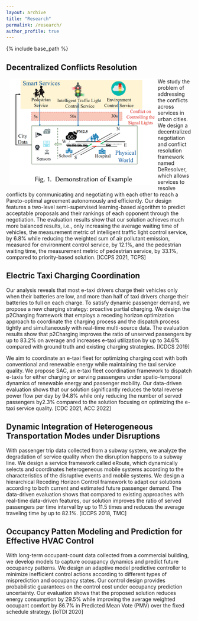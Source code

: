 ```yaml
---
layout: archive
title: "Research"
permalink: /research/
author_profile: true
---
```


{% include base_path %}


## Decentralized Conflicts Resolution

<img src="/images/deresolver figure.png" title="Example of conflicts" style="float:left;width:300pt;padding-left:10px;" />

We study the problem of addressing the conflicts across services in urban cities. We design a decentralized negotiation and conflict resolution framework named DeResolver, which allows services to resolve conflicts by communicating and negotiating with each other to reach a Pareto-optimal agreement autonomously and efficiently. Our design features a two-level semi-supervised learning-based algorithm to predict acceptable proposals and their rankings of each opponent through the negotiation. The evaluation results show that our solution achieves much more balanced results, i.e., only increasing the average waiting time of vehicles, the measurement metric of intelligent traffic light control service, by 6.8% while reducing the weighted sum of air pollutant emission, measured for environment control service, by 12.1%, and the pedestrian waiting time, the measurement metric of pedestrian service, by 33.1%, compared to priority-based solution. [ICCPS 2021, TCPS]


## Electric Taxi Charging Coordination​


Our analysis reveals that most e-taxi drivers charge their vehicles only when their batteries are low, and more than half of taxi drivers charge their batteries to full on each charge. To satisfy dynamic passenger demand, we propose a new charging strategy: proactive partial charging. We design the p2Charging framework that employs a receding horizon optimization approach to coordinate the charging process and the dispatch process tightly and simultaneously with real-time multi-source data. The evaluation results show that p2Charging improves the ratio of unserved passengers by up to 83.2% on average and increases e-taxi utilization by up to 34.6% compared with ground truth and existing charging strategies. [ICDCS 2019]


We aim to coordinate  an  e-taxi  fleet  for  optimizing  charging  cost with both  conventional  and  renewable  energy  while maintaining the taxi service quality. We  propose  SAC,  an  e-taxi  fleet  coordination  framework to  dispatch  e-taxis  for  either  charging  or  serving passengers  under spatio-temporal  dynamics  of  renewable  energy  and passenger mobility. Our data-driven  evaluation  shows  that  our  solution significantly reduces the total reverse power flow per day by 94.8% while only reducing the number of served passengers by2.3% compared to the solution focusing on optimizing the e-taxi service quality. [CDC 2021, ACC 2022]



## Dynamic Integration of Heterogeneous Transportation Modes under Disruptions


With passenger trip data collected from a subway system, we analyze the degradation of service quality when the disruption happens to a subway line. We design a service framework called eRoute, which dynamically selects and coordinates heterogeneous mobile systems according to the characteristics of the disruptive events and mobile systems. We design a hierarchical Receding Horizon Control framework to adapt our solutions according to both current and estimated future passenger demand. The data-driven evaluation shows that compared to existing approaches with real-time data-driven features, our solution improves the ratio of served passengers per time interval by up to 11.5 times and reduces the average traveling time by up to 82.1%. [ICCPS 2018, TMC]


## Occupancy Patten Modeling and Prediction for Effective HVAC Control

With long-term occupant-count data collected from a commercial building, we develop models to capture occupancy dynamics and predict future occupancy patterns. We design an adaptive model predictive controller to minimize inefficient control actions according to different types of misprediction and occupancy states. Our control design provides probabilistic guarantees on the control cost under occupancy prediction uncertainty. Our evaluation shows that the proposed solution reduces energy consumption by 29.5% while improving the average weighted occupant comfort by 86.7% in Predicted Mean Vote (PMV) over the fixed schedule strategy. [IoTDI 2020]

